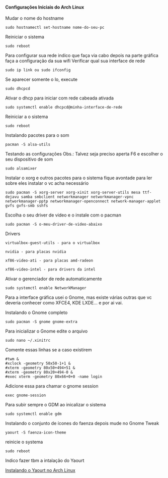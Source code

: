 #### Configurações Iniciais do Arch Linux

Mudar o nome do hostname
```
sudo hostnamectl set-hostname nome-do-seu-pc
```

Reiniciar o sistema
```
sudo reboot
```

Para configurar sua rede indico que faça via cabo depois na parte gráfica faça a configuração da sua wifi
Verificar qual sua interface de rede
```
sudo ip link ou sudo ifconfig
```

Se aparecer somente o lo, execute
```
sudo dhcpcd
```

Ativar o dhcp para iniciar com rede cabeada ativada
```
sudo systemctl enable dhcpcd@minha-interface-de-rede
```

Reiniciar a o sistema
```
sudo reboot
```

Instalando pacotes para o som
```
pacman -S alsa-utils
```

Testando as configurações
Obs.: Talvez seja preciso aperta F6 e escolher o seu dispositivo de som
```
sudo alsamixer
```

Instalar o xorg e outros pacotes para o sistema fique avontade para ler sobre eles instalar o vc acha necessário
```
sudo pacman -S xorg-server xorg-xinit xorg-server-utils mesa ttf-dejavu samba smbclient networkmanager networkmanager-vpnc networkmanager-pptp networkmanager-openconnect network-manager-applet gvfs gvfs-smb sshfs
```

Escolha o seu driver de video e o instale com o pacman

```
sudo pacman -S o-meu-driver-de-video-abaixo
```

Drivers

```
virtualbox-guest-utils - para o virtualbox
```

```
nvidia - para placas nvidia
```

```
xf86-video-ati - para placas amd-radeon
```

```
xf86-video-intel - para drivers da intel
```

Ativar o gerenciador de rede automaticamente
```
sudo systemctl enable NetworkManager
```

Para a interface gráfica usei o Gnome, mas existe várias outras que vc deveria conhecer como XFCE4, KDE LXDE... e por ai vai.

Instalando o Gnome completo
```
sudo pacman -S gnome gnome-extra
```

Para inicializar o Gnome edite o arquivo
```
sudo nano ~/.xinitrc
```

Comente essas linhas se a caso existirem
```
#twm &
#xclock -geometry 50x50-1+1 &
#xterm -geometry 80x50+494+51 &
#xterm -geometry 80x20+494-0 &
#exec xterm -geometry 80x66+0+0 -name login
```

Adicione essa para chamar o gnome session
```
exec gnome-session
```

Para subir sempre o GDM ao inicalizar o sistema
```
sudo systemctl enable gdm
```

Instalando o conjunto de ícones do faenza depois mude no Gnome Tweak
```
yaourt -S faenza-icon-theme
```

reinicie o systema
```
sudo reboot
```


Indico fazer tbm a intalação do Yaourt

[Instalando o Yaourt no Arch Linux](https://github.com/miqueiaspenha/instalacao-archlinux/blob/master/instalando-yaourt-archlinux.md)